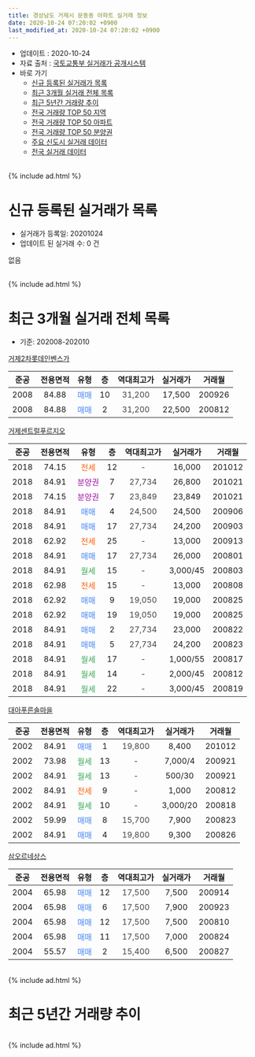 ```yaml
---
title: 경상남도 거제시 문동동 아파트 실거래 정보
date: 2020-10-24 07:20:02 +0900
last_modified_at: 2020-10-24 07:20:02 +0900
---
```


* 업데이트 : 2020-10-24
* 자료 출처 : [국토교통부 실거래가 공개시스템](http://rt.molit.go.kr)
* 바로 가기
    * [신규 등록된 실거래가 목록](#신규-등록된-실거래가-목록)
    * [최근 3개월 실거래 전체 목록](#최근-3개월-실거래-전체-목록)
    * [최근 5년간 거래량 추이](#최근-5년간-거래량-추이)
    * [전국 거래량 TOP 50 지역](https://inasie.github.io/apt-trade-info/최근-3개월-전국에서-가장-거래가-많이-발생한-지역)
    * [전국 거래량 TOP 50 아파트](https://inasie.github.io/apt-trade-info/최근-3개월-전국에서-가장-거래가-많이-발생한-아파트)
    * [전국 거래량 TOP 50 분양권](https://inasie.github.io/apt-trade-info/최근-3개월-전국에서-가장-거래가-많이-발생한-분양권)
    * [주요 신도시 실거래 데이터](https://inasie.github.io/apt-trade-info/주요-신도시)
    * [전국 실거래 데이터](https://inasie.github.io/apt-trade-info/전국)
<br>
{% include ad.html %}
<br>

# 신규 등록된 실거래가 목록
* 실거래가 등록일: 20201024
* 업데이트 된 실거래 수: 0 건

없음

<br>
{% include ad.html %}
<br>

# 최근 3개월 실거래 전체 목록
* 기준: 202008-202010


[거제2차롯데인벤스가](https://search.naver.com/search.naver?query=%EA%B2%BD%EC%83%81%EB%82%A8%EB%8F%84+%EA%B1%B0%EC%A0%9C%EC%8B%9C+%EB%AC%B8%EB%8F%99%EB%8F%99+%EA%B1%B0%EC%A0%9C2%EC%B0%A8%EB%A1%AF%EB%8D%B0%EC%9D%B8%EB%B2%A4%EC%8A%A4%EA%B0%80)

|준공|전용면적|유형|층|역대최고가|실거래가|거래월|
|:---:|:---:|:---:|:---:|:---:|:---:|:---:|
|2008|84.88|<span style="color:#4285f3">매매</span>|10|<span style="color:#444444">31,200</span>|17,500|200926|
|2008|84.88|<span style="color:#4285f3">매매</span>|2|<span style="color:#444444">31,200</span>|22,500|200812|

[거제센트럴푸르지오](https://search.naver.com/search.naver?query=%EA%B2%BD%EC%83%81%EB%82%A8%EB%8F%84+%EA%B1%B0%EC%A0%9C%EC%8B%9C+%EB%AC%B8%EB%8F%99%EB%8F%99+%EA%B1%B0%EC%A0%9C%EC%84%BC%ED%8A%B8%EB%9F%B4%ED%91%B8%EB%A5%B4%EC%A7%80%EC%98%A4)

|준공|전용면적|유형|층|역대최고가|실거래가|거래월|
|:---:|:---:|:---:|:---:|:---:|:---:|:---:|
|2018|74.15|<span style="color:#ff5a00">전세</span>|12|<span style="color:#444444">-</span>|16,000|201012|
|2018|84.91|<span style="color:#9C11A5">분양권</span>|7|<span style="color:#444444">27,734</span>|26,800|201021|
|2018|74.15|<span style="color:#9C11A5">분양권</span>|7|<span style="color:#444444">23,849</span>|23,849|201021|
|2018|84.91|<span style="color:#4285f3">매매</span>|4|<span style="color:#444444">24,500</span>|24,500|200906|
|2018|84.91|<span style="color:#4285f3">매매</span>|17|<span style="color:#444444">27,734</span>|24,200|200903|
|2018|62.92|<span style="color:#ff5a00">전세</span>|25|<span style="color:#444444">-</span>|13,000|200913|
|2018|84.91|<span style="color:#4285f3">매매</span>|17|<span style="color:#444444">27,734</span>|26,000|200801|
|2018|84.91|<span style="color:#34a853">월세</span>|15|<span style="color:#444444">-</span>|3,000/45|200803|
|2018|62.98|<span style="color:#ff5a00">전세</span>|15|<span style="color:#444444">-</span>|13,000|200808|
|2018|62.92|<span style="color:#4285f3">매매</span>|9|<span style="color:#444444">19,050</span>|19,000|200825|
|2018|62.92|<span style="color:#4285f3">매매</span>|19|<span style="color:#444444">19,050</span>|19,000|200825|
|2018|84.91|<span style="color:#4285f3">매매</span>|2|<span style="color:#444444">27,734</span>|23,000|200822|
|2018|84.91|<span style="color:#4285f3">매매</span>|5|<span style="color:#444444">27,734</span>|24,200|200823|
|2018|84.91|<span style="color:#34a853">월세</span>|17|<span style="color:#444444">-</span>|1,000/55|200817|
|2018|84.91|<span style="color:#34a853">월세</span>|14|<span style="color:#444444">-</span>|2,000/45|200812|
|2018|84.91|<span style="color:#34a853">월세</span>|22|<span style="color:#444444">-</span>|3,000/45|200819|

[대아푸른솔마을](https://search.naver.com/search.naver?query=%EA%B2%BD%EC%83%81%EB%82%A8%EB%8F%84+%EA%B1%B0%EC%A0%9C%EC%8B%9C+%EB%AC%B8%EB%8F%99%EB%8F%99+%EB%8C%80%EC%95%84%ED%91%B8%EB%A5%B8%EC%86%94%EB%A7%88%EC%9D%84)

|준공|전용면적|유형|층|역대최고가|실거래가|거래월|
|:---:|:---:|:---:|:---:|:---:|:---:|:---:|
|2002|84.91|<span style="color:#4285f3">매매</span>|1|<span style="color:#444444">19,800</span>|8,400|201012|
|2002|73.98|<span style="color:#34a853">월세</span>|13|<span style="color:#444444">-</span>|7,000/4|200921|
|2002|84.91|<span style="color:#34a853">월세</span>|13|<span style="color:#444444">-</span>|500/30|200921|
|2002|84.91|<span style="color:#ff5a00">전세</span>|9|<span style="color:#444444">-</span>|1,000|200812|
|2002|84.91|<span style="color:#34a853">월세</span>|10|<span style="color:#444444">-</span>|3,000/20|200818|
|2002|59.99|<span style="color:#4285f3">매매</span>|8|<span style="color:#444444">15,700</span>|7,900|200823|
|2002|84.91|<span style="color:#4285f3">매매</span>|4|<span style="color:#444444">19,800</span>|9,300|200826|

[삼오르네상스](https://search.naver.com/search.naver?query=%EA%B2%BD%EC%83%81%EB%82%A8%EB%8F%84+%EA%B1%B0%EC%A0%9C%EC%8B%9C+%EB%AC%B8%EB%8F%99%EB%8F%99+%EC%82%BC%EC%98%A4%EB%A5%B4%EB%84%A4%EC%83%81%EC%8A%A4)

|준공|전용면적|유형|층|역대최고가|실거래가|거래월|
|:---:|:---:|:---:|:---:|:---:|:---:|:---:|
|2004|65.98|<span style="color:#4285f3">매매</span>|12|<span style="color:#444444">17,500</span>|7,500|200914|
|2004|65.98|<span style="color:#4285f3">매매</span>|6|<span style="color:#444444">17,500</span>|7,900|200923|
|2004|65.98|<span style="color:#4285f3">매매</span>|12|<span style="color:#444444">17,500</span>|7,500|200810|
|2004|65.98|<span style="color:#4285f3">매매</span>|11|<span style="color:#444444">17,500</span>|7,000|200824|
|2004|55.57|<span style="color:#4285f3">매매</span>|2|<span style="color:#444444">15,400</span>|6,500|200827|


<br>
{% include ad.html %}
<br>

# 최근 5년간 거래량 추이


<div style="width:100%;">
    <canvas id="deal_progress" height="200"></canvas>
</div>

<script>
new Chart(document.getElementById("deal_progress"), {
    type: 'line',
    data: {
        labels: ['201510','201511','201512','201601','201602','201603','201604','201605','201606','201607','201608','201609','201610','201611','201612','201701','201702','201703','201704','201705','201706','201707','201708','201709','201710','201711','201712','201801','201802','201803','201804','201805','201806','201807','201808','201809','201810','201811','201812','201901','201902','201903','201904','201905','201906','201907','201908','201909','201910','201911','201912','202001','202002','202003','202004','202005','202006','202007','202008','202009','202010'],
        datasets: [{
            label: '매매',
            pointRadius: 1,
            data: [6, 6, 5, 4, 3, 5, 5, 0, 2, 3, 5, 6, 4, 4, 1, 1, 1, 6, 2, 6, 6, 2, 3, 4, 2, 4, 0, 27, 32, 23, 15, 9, 14, 12, 5, 4, 14, 4, 1, 4, 6, 6, 4, 7, 5, 4, 4, 8, 3, 5, 4, 0, 8, 1, 4, 2, 12, 9, 11, 5, 3],
            borderColor: "rgba(255, 201, 14, 1)",
            backgroundColor: "rgba(255, 201, 14, 0.5)",
            fill: false,
            lineTension: 0
        },{
            label: '전월세',
            pointRadius: 1,
            data: [4, 3, 3, 5, 5, 4, 3, 1, 0, 1, 2, 3, 4, 1, 2, 1, 3, 7, 4, 1, 2, 2, 1, 2, 0, 2, 4, 15, 22, 27, 27, 19, 12, 7, 8, 4, 10, 7, 8, 6, 7, 1, 10, 7, 2, 8, 7, 2, 5, 6, 10, 22, 26, 14, 22, 43, 53, 23, 7, 3, 1],
            borderColor: "rgba(0, 141, 185, 1)",
            backgroundColor: "rgba(0, 141, 185, 0.5)",
            fill: false,
            lineTension: 0
        }
        ]
    },
    options: {
        responsive: true,
        title: {
            display: false
        },
        tooltips: {
            mode: 'index',
            intersect: false
        },
        hover: {
            mode: 'nearest',
            intersect: true
        },
        scales: {
            xAxes: [{
                display: true,
                scaleLabel: {
                    display: true,
                    labelString: '년/월'
                }
            }],
            yAxes: [{
                display: true,
                ticks: {
                    suggestedMin: 0,
                },
                scaleLabel: {
                    display: true,
                    labelString: '실거래 수'
                }
            }]
        }
    }
});

</script>


<br>
{% include ad.html %}
<br>

